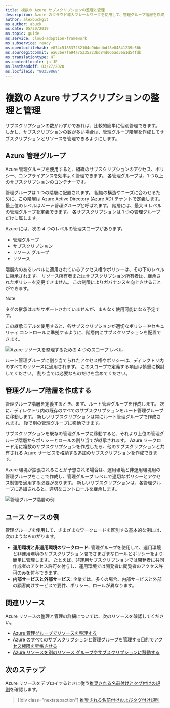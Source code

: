 ```yaml
---
title: 複数の Azure サブスクリプションの整理と管理
description: Azure のクラウド導入フレームワークを使用して、管理グループ階層を作成してサブスクリプションとリソースの管理を簡素化について検討します。
author: alexbuckgit
ms.author: abuck
ms.date: 05/20/2019
ms.topic: guide
ms.service: cloud-adoption-framework
ms.subservice: ready
ms.openlocfilehash: e874c518537232104d9bbddbdf8e84841239e56b
ms.sourcegitcommit: ea63be7fa94a75335223bd84d065ad3ea1d54fdb
ms.translationtype: HT
ms.contentlocale: ja-JP
ms.lasthandoff: 03/27/2020
ms.locfileid: "80359868"
---
```

# <a name="organize-and-manage-multiple-azure-subscriptions"></a>複数の Azure サブスクリプションの整理と管理

サブスクリプションの数がわずかであれば、比較的簡単に個別管理できます。 しかし、サブスクリプションの数が多い場合は、管理グループ階層を作成してサブスクリプションとリソースを管理できるようにします。

## <a name="azure-management-groups"></a>Azure 管理グループ

Azure 管理グループを使用すると、組織のサブスクリプションのアクセス、ポリシー、コンプライアンスを効率よく管理できます。 各管理グループは、1 つ以上のサブスクリプションのコンテナーです。

管理グループは 1 つの階層に配置されます。 組織の構造やニーズに合わせるために、この階層は Azure Active Directory (Azure AD) テナントで定義します。 最上位のレベルは*ルート管理グループ*と呼ばれます。 階層には、最大 6 レベルの管理グループを定義できます。 各サブスクリプションは 1 つの管理グループだけに属します。

Azure には、次の 4 つのレベルの管理スコープがあります。

- 管理グループ
- サブスクリプション
- リソース グループ
- リソース

階層内のあるレベルに適用されているアクセス権やポリシーは、その下のレベルに継承されます。 リソース所有者またはサブスクリプション所有者は、継承されたポリシーを変更できません。 この制限によりガバナンスを向上させることができます。

> [!NOTE]
> タグの継承はまだサポートされていませんが、まもなく使用可能になる予定です。

この継承モデルを使用すると、各サブスクリプションが適切なポリシーやセキュリティ コントロールに準拠するように、階層内にサブスクリプションを配置できます。

![Azure リソースを整理するための 4 つのスコープ レベル](../../ready/azure-setup-guide/media/organize-resources/scope-levels.png)

ルート管理グループに割り当てられたアクセス権やポリシーは、ディレクトリ内のすべてのリソースに適用されます。 このスコープで定義する項目は慎重に検討してください。 割り当ては必要なものだけを含めてください。

## <a name="create-your-management-group-hierarchy"></a>管理グループ階層を作成する

管理グループ階層を定義するとき、まず、ルート管理グループを作成します。 次に、ディレクトリ内の既存のすべてのサブスクリプションをルート管理グループに移動します。 新しいサブスクリプションは常にルート管理グループで作成されます。 後で別の管理グループに移動できます。

サブスクリプションを既存の管理グループに移動すると、それより上位の管理グループ階層からポリシーとロールの割り当てが継承されます。 Azure ワークロード用に複数のサブスクリプションを作成したら、他のサブスクリプションと共有される Azure サービスを格納する追加のサブスクリプションを作成できます。

Azure 環境が拡張されることが予想される場合は、運用環境と非運用環境用の管理グループをここで作成し、管理グループ レベルで適切なポリシーとアクセス制御を適用する必要があります。 新しいサブスクリプションは、各管理グループに追加されると、適切なコントロールを継承します。

![管理グループ階層の例](../../_images/ready/management-group-hierarchy-v2.png)

## <a name="example-use-cases"></a>ユース ケースの例

管理グループを使用して、さまざまなワークロードを区別する基本的な例には、次のようなものがります。

- **運用環境と非運用環境のワークロード:** 管理グループを使用して、運用環境と非運用環境のサブスクリプション間でさまざまなロールとポリシーをより簡単に管理します。 たとえば、非運用サブスクリプションでは開発者に共同作成者のアクセス許可を付与し、運用環境では開発者に閲覧者のアクセス許可のみを付与できます。
- **内部サービスと外部サービス:** 企業では、多くの場合、内部サービスと外部の顧客向けサービスで要件、ポリシー、ロールが異なります。

## <a name="related-resources"></a>関連リソース

Azure リソースの整理と管理の詳細については、次のリソースを確認してください。

- [Azure 管理グループでリソースを整理する](https://docs.microsoft.com/azure/governance/management-groups)
- [Azure のすべてのサブスクリプションと管理グループを管理する目的でアクセス権限を昇格させる](https://docs.microsoft.com/azure/role-based-access-control/elevate-access-global-admin)
- [Azure リソースを別のリソース グループやサブスクリプションに移動する](https://docs.microsoft.com/azure/azure-resource-manager/resource-group-move-resources)

## <a name="next-steps"></a>次のステップ

Azure リソースをデプロイするときに従う[推奨される名前付けとタグ付けの規則](./naming-and-tagging.md)を確認します。

> [!div class="nextstepaction"]
> [推奨される名前付けおよびタグ付け規則](./naming-and-tagging.md)
